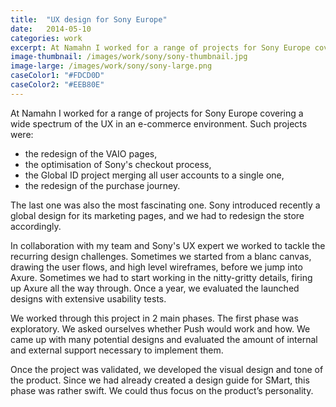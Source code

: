 ```yaml
---
title:  "UX design for Sony Europe"
date:   2014-05-10
categories: work
excerpt: At Namahn I worked for a range of projects for Sony Europe covering a wide spectrum of the UX in an e-commerce environment. Such projects were...
image-thumbnail: /images/work/sony/sony-thumbnail.jpg
image-large: /images/work/sony/sony-large.png
caseColor1: "#FDCD0D"
caseColor2: "#EEB80E"
---
```


At Namahn I worked for a range of projects for Sony Europe covering a wide spectrum of the UX in an e-commerce environment. Such projects were:

* the redesign of the VAIO pages,
* the optimisation of Sony's checkout process,
* the Global ID project merging all user accounts to a single one,
* the redesign of the purchase journey.

The last one was also the most fascinating one. Sony introduced recently a global design for its marketing pages, and we had to redesign the store accordingly.

In collaboration with my team and Sony's UX expert we worked to tackle the recurring design challenges. Sometimes we started from a blanc canvas, drawing the user flows, and high level wireframes, before we jump into Axure. Sometimes we had to start working in the nitty-gritty details, firing up Axure all the way through. Once a year, we evaluated the launched designs with extensive usability tests.

We worked through this project in 2 main phases. The first phase was exploratory. We asked ourselves whether Push would work and how. We came up with many potential designs and evaluated the amount of internal and external support necessary to implement them.

Once the project was validated, we developed the visual design and tone of the product. Since we had already created a design guide for SMart, this phase was rather swift. We could thus focus on the product’s personality.
